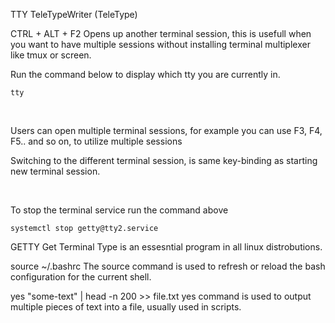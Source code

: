 TTY
TeleTypeWriter (TeleType)

CTRL + ALT + F2
Opens up another terminal session, this is usefull when you want to have multiple sessions without installing terminal multiplexer like tmux or screen.

Run the command below to display which tty you are currently in.
```
tty
```

<br>

Users can open multiple terminal sessions, for example you can use F3, F4, F5.. and so on, to utilize multiple sessions

Switching to the different terminal session, is same key-binding as starting new terminal session.

<br>

To stop the terminal service run the command above
```
systemctl stop getty@tty2.service
```




GETTY
Get Terminal Type is an essesntial program in all linux distrobutions. 



source ~/.bashrc
The source command is used to refresh or reload the bash configuration for the current shell.




yes "some-text" | head -n 200 >> file.txt
yes command is used to output multiple pieces of text into a file, usually used in scripts.
